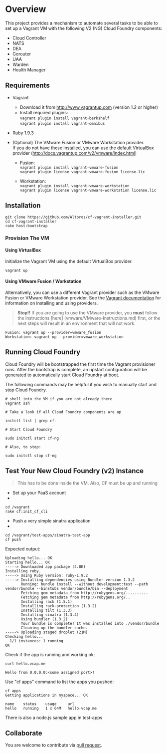 # Overview

This project provides a mechanism to automate several tasks to be able to set up a Vagrant VM with the following V2 (NG) Cloud Foundry components:

* Cloud Controller
* NATS
* DEA
* Gorouter
* UAA
* Warden
* Health Manager

## Requirements

* Vagrant
    - Download it from http://www.vagrantup.com (version 1.2 or higher)
    - Install required plugins:  
     `vagrant plugin install vagrant-berkshelf`  
     `vagrant plugin install vagrant-omnibus`

* Ruby 1.9.3

* (Optional) The VMware Fusion or VMware Workstation provider.  
If you do not have these installed, you can use the default VirtualBox provider (http://docs.vagrantup.com/v2/vmware/index.html)
    - Fusion:      
      `vagrant plugin install vagrant-vmware-fusion`  
      `vagrant plugin license vagrant-vmware-fusion license.lic`

    - Workstation:  
      `vagrant plugin install vagrant-vmware-workstation`  
      `vagrant plugin license vagrant-vmware-workstation license.lic`  

## Installation

```
git clone https://github.com/Altoros/cf-vagrant-installer.git
cd cf-vagrant-installer
rake host:bootstrap
```

### Provision The VM
#### Using VirtualBox
Initialize the Vagrant VM using the default VirtualBox provider. 

```
vagrant up
```

#### Using VMware Fusion / Workstation
Alternatively, you can use a different Vagrant provider such as the VMware Fusion or VMware Workstation provider. See the [Vagrant documentation](http://docs.vagrantup.com/v2/providers/index.html) for information on installing and using providers.  

> **Stop!!** If you are going to use the VMware provider, you **must** follow the instructions [here] (vmware/VMware-Instructions.md) first, or the next steps will result in an environment that will not work.

```
Fusion: vagrant up --provider=vmware_fusion
Workstation: vagrant up --provider=vmware_workstation
```

## Running Cloud Foundry

Cloud Foundry will be bootstrapped the first time the Vagrant provisioner runs.  After the bootstrap is complete, an upstart configuration will be generated to automatically start Cloud Foundry at boot.

The following commands may be helpful if you wish to manually start and stop Cloud Foundry.

```
# shell into the VM if you are not already there
vagrant ssh

# Take a look if all Cloud Foundry components are up

initctl list | grep cf-

# Start Cloud Foundry

sudo initctl start cf-ng

# Also, to stop:

sudo initctl stop cf-ng
```

## Test Your New Cloud Foundry (v2) Instance

> This has to be done inside the VM. Also, CF must be up and running

* Set up your PaaS account
* 
```
cd /vagrant
rake cf:init_cf_cli
```

* Push a very simple sinatra application
* 
```
cd /vagrant/test-apps/sinatra-test-app
cf push
```


Expected output:

```
Uploading hello... OK
Starting hello... OK
-----> Downloaded app package (4.0K)
Installing ruby.
-----> Using Ruby version: ruby-1.9.2
-----> Installing dependencies using Bundler version 1.3.2
       Running: bundle install --without development:test --path vendor/bundle --binstubs vendor/bundle/bin --deployment
       Fetching gem metadata from http://rubygems.org/..........
       Fetching gem metadata from http://rubygems.org/..
       Installing rack (1.5.1)
       Installing rack-protection (1.3.2)
       Installing tilt (1.3.3)
       Installing sinatra (1.3.4)
       Using bundler (1.3.2)
       Your bundle is complete! It was installed into ./vendor/bundle
       Cleaning up the bundler cache.
-----> Uploading staged droplet (21M)
Checking hello...
  1/1 instances: 1 running
OK
```

Check if the app is running and working ok:

```
curl hello.vcap.me

Hello from 0.0.0.0:<some assigned port>!
```

Use "cf apps" command to list the apps you pushed:
```
cf apps
Getting applications in myspace... OK

name    status    usage     url          
hello   running   1 x 64M   hello.vcap.me
```
There is also a node.js sample app in test-apps

## Collaborate

You are welcome to contribute via [pull request](https://help.github.com/articles/using-pull-requests).
